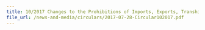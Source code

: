 ```yaml
---
title: 10/2017 Changes to the Prohibitions of Imports, Exports, Transhipments and Goods in Transit From or To the Democratic People's Republic of Korea
file_url: /news-and-media/circulars/2017-07-28-Circular102017.pdf
---
```

